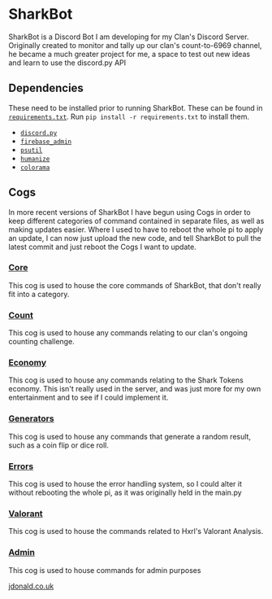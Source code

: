 # SharkBot
SharkBot is a Discord Bot I am developing for my Clan's Discord Server. 
Originally created to monitor and tally up our clan's count-to-6969 channel, he became a much greater project for me, a space to test out new ideas and learn to use the discord.py API
## Dependencies
These need to be installed prior to running SharkBot. These can be found in [`requirements.txt`](requirements.txt).
Run `pip install -r requirements.txt` to install them.
- [`discord.py`](https://pypi.org/project/discord.py/)
- [`firebase_admin`](https://pypi.org/project/firebase_admin/)
- [`psutil`](https://pypi.org/project/psutil/)
- [`humanize`](https://pypi.org/project/humanize/)
- [`colorama`](https://pypi.org/project/colorama/)
## Cogs
In more recent versions of SharkBot I have begun using Cogs in order to keep different categories of command contained in separate files, as well as making updates easier. Where I used to have to reboot the whole pi to apply an update, I can now just upload the new code, and tell SharkBot to pull the latest commit and just reboot the Cogs I want to update.
### [Core](https://github.com/ChaosCantrip/SharkBot/blob/main/cogs/core.py)
This cog is used to house the core commands of SharkBot, that don't really fit into a category.
### [Count](https://github.com/ChaosCantrip/SharkBot/blob/main/cogs/count.py)
This cog is used to house any commands relating to our clan's ongoing counting challenge.
### [Economy](https://github.com/ChaosCantrip/SharkBot/blob/main/cogs/economy.py)
This cog is used to house any commands relating to the Shark Tokens economy. This isn't really used in the server, and was just more for my own entertainment and to see if I could implement it.
### [Generators](https://github.com/ChaosCantrip/SharkBot/blob/main/cogs/generators.py)
This cog is used to house any commands that generate a random result, such as a coin flip or dice roll.
### [Errors](https://github.com/ChaosCantrip/SharkBot/blob/main/cogs/errors.py)
This cog is used to house the error handling system, so I could alter it without rebooting the whole pi, as it was originally held in the main.py
### [Valorant](https://github.com/ChaosCantrip/SharkBot/blob/main/cogs/valorant.py)
This cog is used to house the commands related to Hxrl's Valorant Analysis.
### [Admin](https://github.com/ChaosCantrip/SharkBot/blob/main/cogs/admin.py)
This cog is used to house commands for admin purposes

[jdonald.co.uk](https://jdonald.co.uk)
